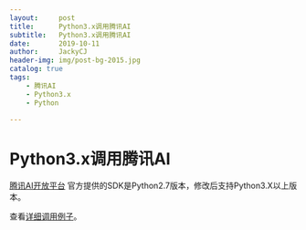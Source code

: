 ```yaml
---
layout:     post
title:      Python3.x调用腾讯AI
subtitle:   Python3.x调用腾讯AI
date:       2019-10-11
author:     JackyCJ
header-img: img/post-bg-2015.jpg
catalog: true
tags:
    - 腾讯AI
    - Python3.x
    - Python

---
```


# Python3.x调用腾讯AI

[腾讯AI开放平台](https://ai.qq.com/) 官方提供的SDK是Python2.7版本，修改后支持Python3.X以上版本。

查看[详细调用例子](https://github.com/JackyCJ/TencentAI_Demo)。

